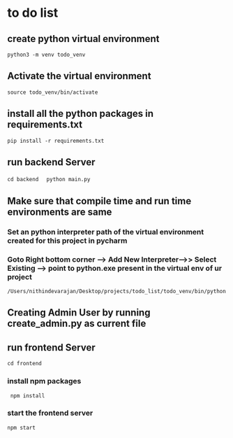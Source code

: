 # to do list
## create python virtual environment
```python3 -m venv todo_venv```

## Activate the virtual environment
```source todo_venv/bin/activate```

## install all the python packages in requirements.txt
 ```pip install -r requirements.txt```
 
## run backend Server 
  ```cd backend```
```  python main.py```

## Make sure that compile time and run time environments are same 
### Set an python interpreter path of the virtual environment created for this project in pycharm
### Goto Right bottom corner --> Add New Interpreter-->> Select Existing  --> point to python.exe present in the virtual env of ur project
```/Users/nithindevarajan/Desktop/projects/todo_list/todo_venv/bin/python``` 


## Creating Admin User by running create_admin.py as current file

## run frontend Server 
  ```cd frontend```



### install npm packages
``` npm install```

### start the frontend server
```npm start```



